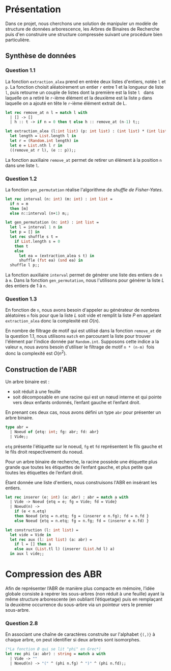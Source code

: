 # Présentation

Dans ce projet, nous cherchons une solution de manipuler un modèle de structure de données arborescence, les Arbres de Binaires de Recherche puis d'en construire une structure compressée suivant une procédure bien particulière.

## Synthèse de données

### Question 1.1

La fonction `extraction_alea` prend en entrée deux listes d'entiers, notée `l` et `p`. La fonction choisit aléatoirement un entier  `r` entre 1 et  la longueur de liste `l`, puis retourne un couple de listes dont la première est la liste `l ` dans laquelle on a retiré le `r`-ième élément et la deuxième est la liste `p` dans laquelle on a ajouté en tête le `r`-ième élément extrait de L.

```ocaml
let rec remove_at n l = match l with
  | [] -> []
  | h :: t -> if n = 0 then t else h :: remove_at (n-1) t;;

let extraction_alea (l:int list) (p: int list) : (int list) * (int list) = 
  let length = List.length l in
  let r = (Random.int length) in
  let e = List.nth l r in
  ((remove_at r l), (e :: p));;
```

  La fonction auxiliaire `remove_at` permet de retirer un élément à la position `n` dans une liste `l`.

### Question 1.2

La fonction `gen_permutation` réalise l'algorithme de *shuffle de Fisher-Yates*.

```ocaml
let rec interval (n: int) (m: int) : int list = 
  if n = m 
  then [m]
  else n::interval (n+1) m;;

let gen_permutation (n: int) : int list = 
  let l = interval 1 n in
  let p = [] in
  let rec shuffle s t = 
    if List.length s = 0 
    then t
    else 
      let ea = (extraction_alea s t) in
      shuffle (fst ea) (snd ea) in
  shuffle l p;;

```

La fonction auxiliaire `interval` permet de générer une liste des entiers de `n` à `m`. Dans la fonction `gen_permutation`, nous l'utilisons pour générer la liste *L* des entiers de 1 à `n`.

### Question 1.3

En fonction de `n`, nous avons besoin d'appeler au générateur de nombres aléatoires `n` fois pour que la liste *L* soit vide et remplit la liste *P* en appelant `extraction_alea` donc la complexité est $O(n)$. 

En nombre de filtrage de motif qui est utilisé dans la fonction `remove_at` de la question 1.1, nous utilisons `match` en parcourant la liste pour trouver l'élément par l'indice donnée par `Random.int`. Supposons cette indice a la valeur `m`, nous avons besoin d'utiliser le filtrage de motif `n * (n-m) `fois donc la complexité est $O(n^2)$.



## Construction de l'ABR

Un arbre binaire est : 

- soit réduit à une feuille
- soit décomposable en une racine qui est un nœud interne et qui pointe vers deux enfants ordonnés, l’enfant gauche et l’enfant droit.

En prenant ces deux cas, nous avons défini un type `abr` pour présenter un arbre binaire.

```ocaml
type abr = 
  | Noeud of {etq: int; fg: abr; fd: abr}
  | Vide;;
```

`etq` présente l'étiquette sur le noeud, `fg` et `fd` représentent le fils gauche et le fils droit respectivement du noeud.

Pour un arbre binaire de recherche, la racine possède une étiquette plus grande que toutes les étiquettes de l’enfant gauche, et plus petite que toutes les étiquettes de l’enfant droit. 

Étant donnée une liste d'entiers, nous construisons l'ABR en insérant les entiers.

```ocaml
let rec inserer (e: int) (a: abr) : abr = match a with
  | Vide -> Noeud {etq = e; fg = Vide; fd = Vide}
  | Noeud(n) ->
    if (e < n.etq)
    then Noeud {etq = n.etq; fg = (inserer e n.fg); fd = n.fd }
    else Noeud {etq = n.etq; fg = n.fg; fd = (inserer e n.fd) }

let construction (l: int list) = 
  let vide = Vide in
  let rec aux (l: int list) (a: abr) = 
    if l = [] then a
    else aux (List.tl l) (inserer (List.hd l) a)
  in aux l vide;;
```

# Compression des ABR

Afin de représenter l’ABR de manière plus compacte en mémoire,  l’idée globale consiste à repérer les sous-arbres (non réduit à une feuille) ayant la même structure arborescente (en oubliant l’étiquetage) puis en remplaçant la deuxième occurrence du sous-arbre via un pointeur vers le premier sous-arbre. 

### Question 2.8

En associant une chaîne de caractères construite sur l'alphabet `{(,)}` à chaque arbre, on peut identifier si deux arbres sont isomorphes.

```ocaml
(*La fonction Ø qui se lit "phi" en Grec*)
let rec phi (a: abr) : string = match a with
  | Vide -> ""
  | Noeud(n) -> "(" ^ (phi n.fg) ^ ")" ^ (phi n.fd);;
```

